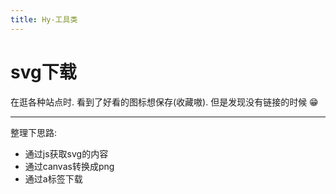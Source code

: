```yaml
---
title: Hy-工具类
---
```


# svg下载

在逛各种站点时. 看到了好看的图标想保存(收藏嗷). 但是发现没有链接的时候 😁


<script setup>

import Index from './components/hyExportSvg.vue';
import { svgCode } from './assets/code/code';
import hyCode  from '../components/hyCode/index.vue';
</script>

<ClientOnly>
    <Index/>
</ClientOnly>

-----
整理下思路:
* 通过js获取svg的内容
* 通过canvas转换成png
* 通过a标签下载

<ClientOnly>
    <hyCode :code="svgCode"/>
</ClientOnly>
